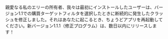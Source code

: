 親愛なる私のエリーの所有者、我々は最初にインストールしたユーザーは、バージョン1.1での購買ターゲットフィルタを選択したときに断続的に発生したクラッシュを修正しました。それはあなたに起こるとき、ちょうどアプリを再起動してください。新バージョン1.1.1（修正プログラム）は、数日以内にリリースします！